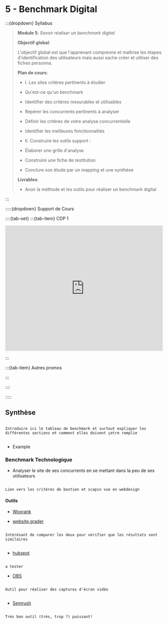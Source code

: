 # 5 - Benchmark Digital

:::{dropdown} Syllabus

> **Module 5**: *Savoir réaliser un benchmark digital*
>
>**Objectif global**: 
>
>L'objectif global est que l'apprenant comprenne et maîtrise les étapes d'identification des utilisateurs mais aussi sache créer et utiliser des fiches personna.
>
>**Plan de cours**:
>- I. Les sites critères pertinents à étudier
>  - Qu'est-ce qu'un benchmark
>  - Identifier des critères mesurables et utilisables
>  - Repérer les concurrents pertinents à analyser
>  - Définir les critères de votre analyse concurrentielle
>  - Identifier les meilleures fonctionnalités
>
>- II. Construire les outils support :
>  - Élaborer une grille d'analyse
>  - Construire une fiche de restitution
>  - Conclure son étude par un mapping et une synthèse
>
>
>**Livrables**:
>- Avoir la méthode et les outils pour réaliser un benchmark digital


:::


:::::{dropdown} Support de Cours 

::::{tab-set}
:::{tab-item} CDP 1


<iframe src="https://drive.google.com/file/d/1CZsXtIKWpLt-NGjbemlJGisfHwabVbgt/preview" 
        width="100%" 
        height="400px" 
        frameborder="0" 
        allowfullscreen>
</iframe>

:::

:::{tab-item} Autres promos



:::

::::

:::::

## Synthèse



```{note}

Introduire ici le tableau de benchmark et surtout expliquer les différentes sections et comment elles doivent çetre remplie


```


- Example

### Benchmark Technologique

- Analyser le site de ses concurrents en se mettant dans la peu de ses utilisateurs

```{note}

Lien vers les critères de bastien et scapin vue en webdesign

```

#### Outils 

- [Woorank](https://www.woorank.com/fr)

- [website.grader](https://website.grader.com/)

```{note}

Intérésant de comparer les deux pour vérifier que les résultats sont similaires


```

- [hubspot](https://www.hubspot.fr/marketing-biblioth%C3%A8que)

```{note}

a tester

```


- [OBS](https://obsproject.com/fr)

```{note}

Outil pour réaliser des captures d'écran vidéo


```


- [Semrush](https://fr.semrush.com/)

```{warning}

Très bon outil (très, trop ?) puissant!


```